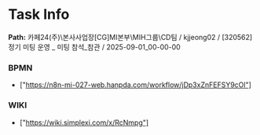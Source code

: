 # Task Info

**Path:** 카페24(주)\본사사업장\[CG]MI본부\MIH그룹\CD팀 / kjjeong02 / [320562] 정기 미팅 운영 _ 미팅 참석_참관 / 2025-09-01_00-00-00

### BPMN
- ["https://n8n-mi-027-web.hanpda.com/workflow/jDp3xZnFEFSY9cOl"]

### WIKI
- ["https://wiki.simplexi.com/x/RcNmpg"]

